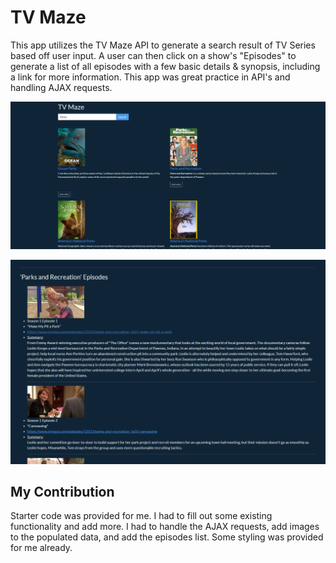 # TV Maze

This app utilizes the TV Maze API to generate a search result of TV Series based off user input. A user can then click on a show's "Episodes" to generate a list of all episodes with a few basic details & synopsis, including a link for more information. This app was great practice in API's and handling AJAX requests.

<p align="center">
     <img src="app1.png" alt="App image one">
</p>

<p align="center">
     <img src="app2.png" alt="App image two">
</p>

## My Contribution
Starter code was provided for me. I had to fill out some existing functionality and add more. I had to handle the AJAX requests, add images to the populated data, and add the episodes list. Some styling was provided for me already.
